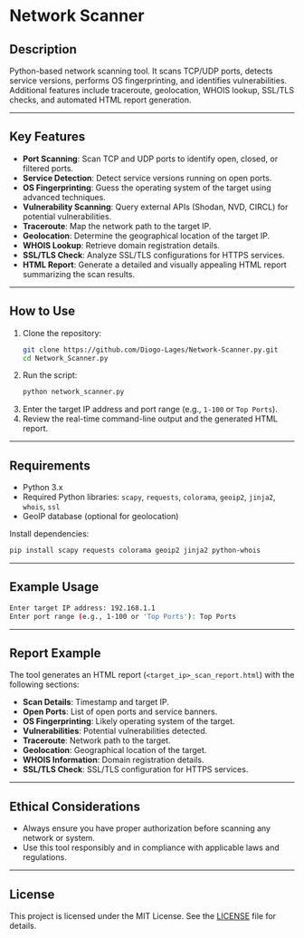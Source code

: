 # Network Scanner

## Description

Python-based network scanning tool. It scans TCP/UDP ports, detects service versions, performs OS fingerprinting, and identifies vulnerabilities. Additional features include traceroute, geolocation, WHOIS lookup, SSL/TLS checks, and automated HTML report generation.

---

## **Key Features**
- **Port Scanning**: Scan TCP and UDP ports to identify open, closed, or filtered ports.
- **Service Detection**: Detect service versions running on open ports.
- **OS Fingerprinting**: Guess the operating system of the target using advanced techniques.
- **Vulnerability Scanning**: Query external APIs (Shodan, NVD, CIRCL) for potential vulnerabilities.
- **Traceroute**: Map the network path to the target IP.
- **Geolocation**: Determine the geographical location of the target IP.
- **WHOIS Lookup**: Retrieve domain registration details.
- **SSL/TLS Check**: Analyze SSL/TLS configurations for HTTPS services.
- **HTML Report**: Generate a detailed and visually appealing HTML report summarizing the scan results.

---

## **How to Use**
1. Clone the repository:
   ```bash
   git clone https://github.com/Diogo-Lages/Network-Scanner.py.git
   cd Network_Scanner.py
   ```
2. Run the script:
   ```bash
   python network_scanner.py
   ```
3. Enter the target IP address and port range (e.g., `1-100` or `Top Ports`).
4. Review the real-time command-line output and the generated HTML report.

---

## **Requirements**
- Python 3.x
- Required Python libraries: `scapy`, `requests`, `colorama`, `geoip2`, `jinja2`, `whois`, `ssl`
- GeoIP database (optional for geolocation)

Install dependencies:
```bash
pip install scapy requests colorama geoip2 jinja2 python-whois
```

---

## **Example Usage**
```bash
Enter target IP address: 192.168.1.1
Enter port range (e.g., 1-100 or 'Top Ports'): Top Ports
```

---

## **Report Example**
The tool generates an HTML report (`<target_ip>_scan_report.html`) with the following sections:
- **Scan Details**: Timestamp and target IP.
- **Open Ports**: List of open ports and service banners.
- **OS Fingerprinting**: Likely operating system of the target.
- **Vulnerabilities**: Potential vulnerabilities detected.
- **Traceroute**: Network path to the target.
- **Geolocation**: Geographical location of the target.
- **WHOIS Information**: Domain registration details.
- **SSL/TLS Check**: SSL/TLS configuration for HTTPS services.

---

## **Ethical Considerations**
- Always ensure you have proper authorization before scanning any network or system.
- Use this tool responsibly and in compliance with applicable laws and regulations.

---

## **License**
This project is licensed under the MIT License. See the [LICENSE](LICENSE) file for details.

